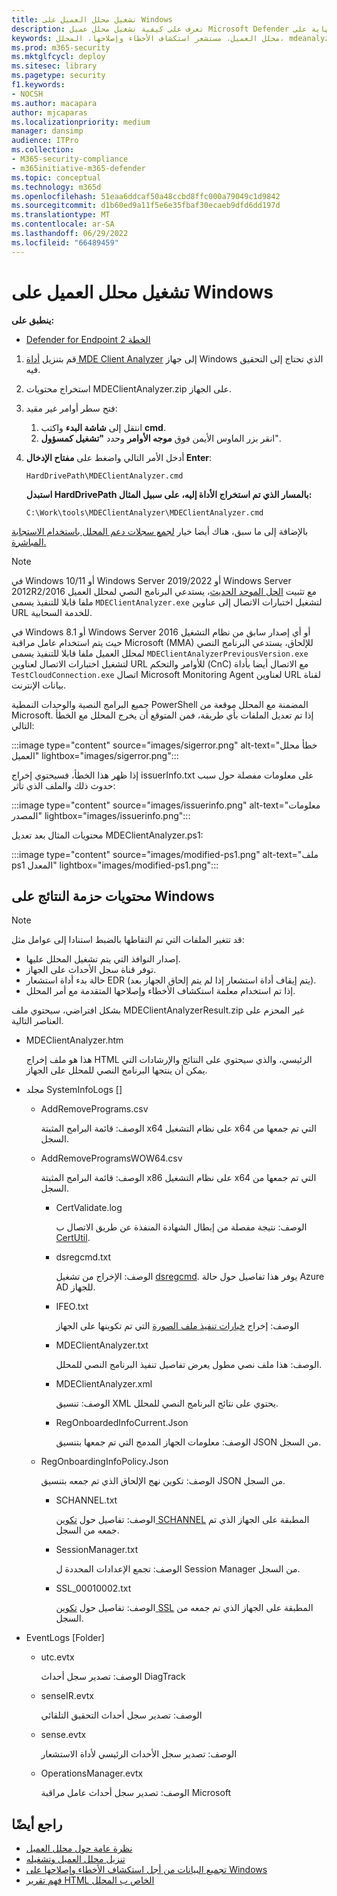 ```yaml
---
title: تشغيل محلل العميل على Windows
description: تعرف على كيفية تشغيل محلل عميل Microsoft Defender لنقطة النهاية على Windows.
keywords: محلل العميل، مستشعر استكشاف الأخطاء وإصلاحها، المحلل، mdeanalyzer، windows
ms.prod: m365-security
ms.mktglfcycl: deploy
ms.sitesec: library
ms.pagetype: security
f1.keywords:
- NOCSH
ms.author: macapara
author: mjcaparas
ms.localizationpriority: medium
manager: dansimp
audience: ITPro
ms.collection:
- M365-security-compliance
- m365initiative-m365-defender
ms.topic: conceptual
ms.technology: m365d
ms.openlocfilehash: 51eaa6ddcaf50a48ccbd8ffc000a79049c1d9842
ms.sourcegitcommit: d1b60ed9a11f5e6e35fbaf30ecaeb9dfd6dd197d
ms.translationtype: MT
ms.contentlocale: ar-SA
ms.lasthandoff: 06/29/2022
ms.locfileid: "66489459"
---
```

# <a name="run-the-client-analyzer-on-windows"></a>تشغيل محلل العميل على Windows

**ينطبق على:**
- [Defender for Endpoint الخطة 2](https://go.microsoft.com/fwlink/p/?linkid=2154037)

1. قم بتنزيل [أداة MDE Client Analyzer](https://aka.ms/mdatpanalyzer) إلى جهاز Windows الذي تحتاج إلى التحقيق فيه.

2. استخراج محتويات MDEClientAnalyzer.zip على الجهاز.

3. فتح سطر أوامر غير مقيد:
    1. انتقل إلى **شاشة البدء** واكتب **cmd**.
    2. انقر بزر الماوس الأيمن فوق **موجه الأوامر** وحدد **"تشغيل كمسؤول**".

4. أدخل الأمر التالي واضغط على **مفتاح الإدخال Enter**:

   ```dos
   HardDrivePath\MDEClientAnalyzer.cmd
   ```

   **استبدل HardDrivePath بالمسار الذي تم استخراج الأداة إليه، على سبيل المثال:**

   ```dos
   C:\Work\tools\MDEClientAnalyzer\MDEClientAnalyzer.cmd
   ```

بالإضافة إلى ما سبق، هناك أيضا خيار [لجمع سجلات دعم المحلل باستخدام الاستجابة المباشرة.](troubleshoot-collect-support-log.md)

> [!NOTE]
> في Windows 10/11 أو Windows Server 2019/2022 أو Windows Server 2012R2/2016 مع تثبيت [الحل الموحد الحديث](configure-server-endpoints.md#new-windows-server-2012-r2-and-2016-functionality-in-the-modern-unified-solution)، يستدعي البرنامج النصي لمحلل العميل ملفا قابلا للتنفيذ يسمى `MDEClientAnalyzer.exe` لتشغيل اختبارات الاتصال إلى عناوين URL للخدمة السحابية.
>
> في Windows 8.1 أو Windows Server 2016 أو أي إصدار سابق من نظام التشغيل حيث يتم استخدام عامل مراقبة Microsoft (MMA) للإلحاق، يستدعي البرنامج النصي لمحلل العميل ملفا قابلا للتنفيذ يسمى `MDEClientAnalyzerPreviousVersion.exe` لتشغيل اختبارات الاتصال لعناوين URL للأوامر والتحكم (CnC) مع الاتصال أيضا بأداة `TestCloudConnection.exe` اتصال Microsoft Monitoring Agent لعناوين URL لقناة بيانات الإنترنت.


جميع البرامج النصية والوحدات النمطية PowerShell المضمنة مع المحلل موقعة من Microsoft.
إذا تم تعديل الملفات بأي طريقة، فمن المتوقع أن يخرج المحلل مع الخطأ التالي:

:::image type="content" source="images/sigerror.png" alt-text="خطأ محلل العميل" lightbox="images/sigerror.png":::


إذا ظهر هذا الخطأ، فسيحتوي إخراج issuerInfo.txt على معلومات مفصلة حول سبب حدوث ذلك والملف الذي تأثر:

:::image type="content" source="images/issuerinfo.png" alt-text="معلومات المصدر" lightbox="images/issuerinfo.png":::


محتويات المثال بعد تعديل MDEClientAnalyzer.ps1:

:::image type="content" source="images/modified-ps1.png" alt-text="ملف ps1 المعدل" lightbox="images/modified-ps1.png":::



## <a name="result-package-contents-on-windows"></a>محتويات حزمة النتائج على Windows

> [!NOTE]
> قد تتغير الملفات التي تم التقاطها بالضبط استنادا إلى عوامل مثل:
>
> - إصدار النوافذ التي يتم تشغيل المحلل عليها.
> - توفر قناة سجل الأحداث على الجهاز.
> - حالة بدء أداة استشعار EDR (يتم إيقاف أداة استشعار إذا لم يتم إلحاق الجهاز بعد).
> - إذا تم استخدام معلمة استكشاف الأخطاء وإصلاحها المتقدمة مع أمر المحلل.

بشكل افتراضي، سيحتوي ملف MDEClientAnalyzerResult.zip غير المحزم على العناصر التالية.

- MDEClientAnalyzer.htm

  هذا هو ملف إخراج HTML الرئيسي، والذي سيحتوي على النتائج والإرشادات التي يمكن أن ينتجها البرنامج النصي للمحلل على الجهاز.

- مجلد SystemInfoLogs \[\]
  - AddRemovePrograms.csv

    الوصف: قائمة البرامج المثبتة x64 على نظام التشغيل x64 التي تم جمعها من السجل.

  - AddRemoveProgramsWOW64.csv

    الوصف: قائمة البرامج المثبتة x86 على نظام التشغيل x64 التي تم جمعها من السجل.

    - CertValidate.log

      الوصف: نتيجة مفصلة من إبطال الشهادة المنفذة عن طريق الاتصال ب [CertUtil](/windows-server/administration/windows-commands/certutil).

    - dsregcmd.txt

      الوصف: الإخراج من تشغيل [dsregcmd](/azure/active-directory/devices/troubleshoot-device-dsregcmd). يوفر هذا تفاصيل حول حالة Azure AD للجهاز.

    - IFEO.txt

      الوصف: إخراج [خيارات تنفيذ ملف الصورة](/previous-versions/windows/desktop/xperf/image-file-execution-options) التي تم تكوينها على الجهاز

    - MDEClientAnalyzer.txt

      الوصف: هذا ملف نصي مطول يعرض تفاصيل تنفيذ البرنامج النصي للمحلل.

    - MDEClientAnalyzer.xml

      الوصف: تنسيق XML يحتوي على نتائج البرنامج النصي للمحلل.

    - RegOnboardedInfoCurrent.Json

      الوصف: معلومات الجهاز المدمج التي تم جمعها بتنسيق JSON من السجل.

  - RegOnboardingInfoPolicy.Json

    الوصف: تكوين نهج الإلحاق الذي تم جمعه بتنسيق JSON من السجل.

    - SCHANNEL.txt

      الوصف: تفاصيل حول [تكوين SCHANNEL](/windows-server/security/tls/manage-tls) المطبقة على الجهاز الذي تم جمعه من السجل.

    - SessionManager.txt

      الوصف: تجمع الإعدادات المحددة ل Session Manager من السجل.

    - SSL_00010002.txt

      الوصف: تفاصيل حول [تكوين SSL](/windows-server/security/tls/manage-tls) المطبقة على الجهاز الذي تم جمعه من السجل.

- EventLogs [Folder]

  - utc.evtx

    الوصف: تصدير سجل أحداث DiagTrack

  - senseIR.evtx

    الوصف: تصدير سجل أحداث التحقيق التلقائي

  - sense.evtx

    الوصف: تصدير سجل الأحداث الرئيسي لأداة الاستشعار

  - OperationsManager.evtx

    الوصف: تصدير سجل أحداث عامل مراقبة Microsoft




## <a name="see-also"></a>راجع أيضًا

- [نظرة عامة حول محلل العميل](overview-client-analyzer.md)
- [تنزيل محلل العميل وتشغيله](download-client-analyzer.md)
- [تجميع البيانات من أجل استكشاف الأخطاء وإصلاحها على Windows](data-collection-analyzer.md)
- [فهم تقرير HTML الخاص ب المحلل](analyzer-report.md)
